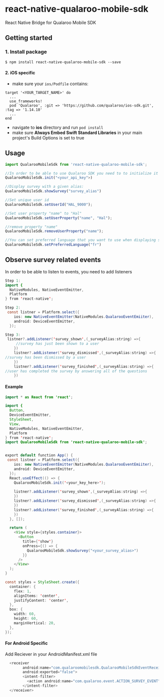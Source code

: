 
# react-native-qualaroo-mobile-sdk
React Native Bridge for Qualaroo Mobile SDK

## Getting started

### 1. Install package
`$ npm install react-native-qualaroo-mobile-sdk --save`

#### 2. iOS specific
- make sure your `ios/Podfile` contains:
```
target '<YOUR_TARGET_NAME>' do
  ...
  use_frameworks!
  pod 'Qualaroo', :git => 'https://github.com/qualaroo/ios-sdk.git', :tag => '1.14.10'
  ...
end
```
- navigate to **ios** directory and run `pod install`
- make sure **Always Embed Swift Standard Libraries** in your main project's Build Options is set to true

## Usage
```javascript
import QualarooMobileSdk from 'react-native-qualaroo-mobile-sdk';

//In order to be able to use Qualaroo SDK you need to to initialize it first.
QualarooMobileSdk.init("<your_api_key">)

//Display survey with a given alias:
QualarooMobileSdk.showSurvey("survey_alias")

//Set unique user id
QualarooMobileSdk.setUserId("HAL_9000");

//Set user property "name" to "Hal"
QualarooMobileSdk.setUserProperty("name", "Hal");

//remove property "name"
QualarooMobileSdk.removeUserProperty("name");

//You can set preferred language that you want to use when displaying surveys.
QualarooMobileSdk.setPreferredLanguage("fr")

```

## Observe survey related events
In order to be able to listen to events, you need to add listeners


```java
Step 1:
import {
  NativeModules, NativeEventEmitter, 
  Platform
} from 'react-native';

Step 2:
 const listner = Platform.select({
    ios: new NativeEventEmitter(NativeModules.QualarooEventEmiiter),
    android: DeviceEventEmitter,
  });

Step 3:
 listner?.addListener('survey_shown',(_surveyAlias:string) =>{
     //survey has just been shown to a user
    })
    listner?.addListener('survey_dismissed',(_surveyAlias:string) =>{
//survey has been dismissed by a user
    })
    listner?.addListener('survey_finished',(_surveyAlias:string) =>{
//user has completed the survey by answering all of the questions
    })

```

#### Example
```java
import * as React from 'react';

import {
  Button,
  DeviceEventEmitter,
  StyleSheet,
  View,
  NativeModules, NativeEventEmitter, 
  Platform
} from 'react-native';
import QualarooMobileSdk from 'react-native-qualaroo-mobile-sdk';


export default function App() {
 const listner = Platform.select({
    ios: new NativeEventEmitter(NativeModules.QualarooEventEmiiter),
    android: DeviceEventEmitter,
  });
  React.useEffect(() => {
    QualarooMobileSdk.init('<your_key_here>');
  
    listner?.addListener('survey_shown',(_surveyAlias:string) =>{
    })
    listner?.addListener('survey_dismissed',(_surveyAlias:string) =>{
    })
    listner?.addListener('survey_finished',(_surveyAlias:string) =>{
    })
  }, []);

  return (
    <View style={styles.container}>
      <Button
        title={'show'}
        onPress={() => {
          QualarooMobileSdk.showSurvey("<your_survey_alias>")
        }}
      />
    </View>
  );
}

const styles = StyleSheet.create({
  container: {
    flex: 1,
    alignItems: 'center',
    justifyContent: 'center',
  },
  box: {
    width: 60,
    height: 60,
    marginVertical: 20,
  },
});

```
#### For Android Specific
Add Reciever in your AndroidManifest.xml file
```java
  <receiver
        android:name="com.qualaroomobilesdk.QualarooMobileSdkEventReceiver"
        android:exported="false">
        <intent-filter>
          <action android:name="com.qualaroo.event.ACTION_SURVEY_EVENT"/>
        </intent-filter>
  </receiver>
```